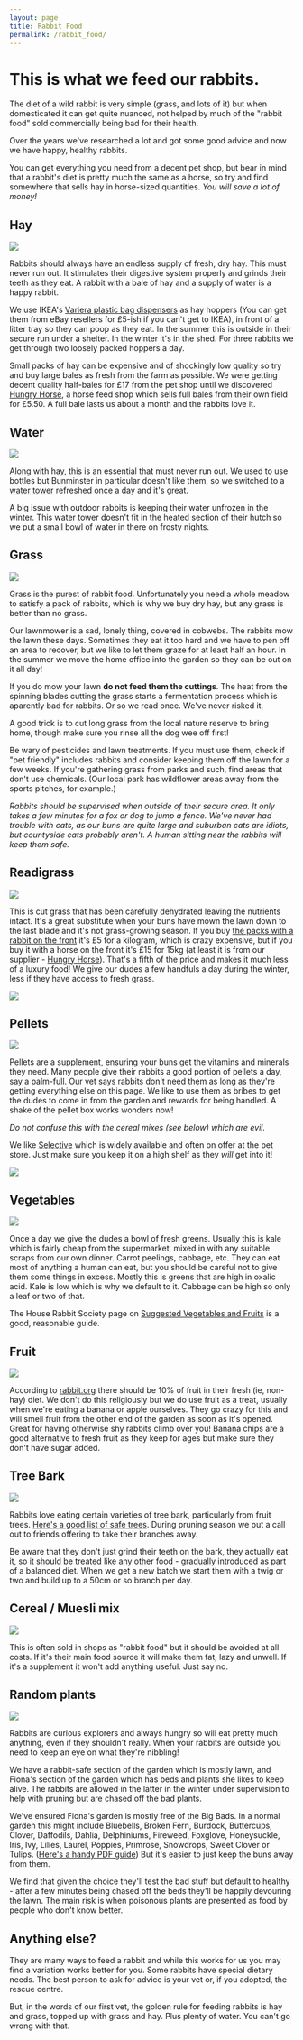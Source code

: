 ```yaml
---
layout: page
title: Rabbit Food
permalink: /rabbit_food/
---
```


# This is what we feed our rabbits. 

The diet of a wild rabbit is very simple (grass, and lots of it) but when domesticated it can get quite nuanced, not helped by much of the "rabbit food" sold commercially being bad for their health. 

Over the years we've researched a lot and got some good advice and now we have happy, healthy rabbits.

You can get everything you need from a decent pet shop, but bear in mind that a rabbit's diet is pretty much the same as a horse, so try and find somewhere that sells hay in horse-sized quantities. *You will save a lot of money!*

## Hay

![](/images/hayhopper.jpg)

Rabbits should always have an endless supply of fresh, dry hay. This must never run out. It stimulates their digestive system properly and grinds their teeth as they eat. A rabbit with a bale of hay and a supply of water is a happy rabbit. 

We use IKEA's [Variera plastic bag dispensers](http://www.ikea.com/gb/en/products/kitchen-products/kitchen-organisers-shelves/variera-plastic-bag-dispenser-white-art-80010222/) as hay hoppers (You can get them from eBay resellers for £5-ish if you can't get to IKEA), in front of a litter tray so they can poop as they eat. In the summer this is outside in their secure run under a shelter. In the winter it's in the shed. For three rabbits we get through two loosely packed hoppers a day. 

Small packs of hay can be expensive and of shockingly low quality so try and buy large bales as fresh from the farm as possible. We were getting decent quality half-bales for £17 from the pet shop until we discovered [Hungry Horse](http://hungryhorse.org), a horse feed shop which sells full bales from their own field for £5.50. A full bale lasts us about a month and the rabbits love it. 

## Water

![](/images/water.jpg)

Along with hay, this is an essential that must never run out. We used to use bottles but Bunminster in particular doesn't like them, so we switched to a [water tower](http://amzn.to/2FUBRrB) refreshed once a day and it's great. 

A big issue with outdoor rabbits is keeping their water unfrozen in the winter. This water tower doesn't fit in the heated section of their hutch so we put a small bowl of water in there on frosty nights. 

## Grass

![](/images/grass.jpg)

Grass is the purest of rabbit food. Unfortunately you need a whole meadow to satisfy a pack of rabbits, which is why we buy dry hay, but any grass is better than no grass. 

Our lawnmower is a sad, lonely thing, covered in cobwebs. The rabbits mow the lawn these days. Sometimes they eat it too hard and we have to pen off an area to recover, but we like to let them graze for at least half an hour. In the summer we move the home office into the garden so they can be out on it all day!

If you do mow your lawn **do not feed them the cuttings**. The heat from the spinning blades cutting the grass starts a fermentation process which is aparently bad for rabbits. Or so we read once. We've never risked it.

A good trick is to cut long grass from the local nature reserve to bring home, though make sure you rinse all the dog wee off first! 

Be wary of pesticides and lawn treatments. If you must use them, check if "pet friendly" includes rabbits and consider keeping them off the lawn for a few weeks. If you're gathering grass from parks and such, find areas that don't use chemicals. (Our local park has wildflower areas away from the sports pitches, for example.) 

*Rabbits should be supervised when outside of their secure area. It only takes a few minutes for a fox or dog to jump a fence. We've never had trouble with cats, as our buns are quite large and suburban cats are idiots, but countyside cats probably aren't. A human sitting near the rabbits will keep them safe.*

## Readigrass

![](/images/readigrass.jpg)

This is cut grass that has been carefully dehydrated leaving the nutrients intact. It's a great substitute when your buns have mown the lawn down to the last blade and it's not grass-growing season. If you buy [the packs with a rabbit on the front](http://amzn.to/2ph4qW1) it's £5 for a kilogram, which is crazy expensive, but if you buy it with a horse on the front it's £15 for 15kg (at least it is from our supplier - [Hungry Horse](http://hungryhorse.org)). That's a fifth of the price and makes it much less of a luxury food! We give our dudes a few handfuls a day during the winter, less if they have access to fresh grass. 

![](/images/readigrass_bag.jpg)

## Pellets

![](/images/pellets.jpg)

Pellets are a supplement, ensuring your buns get the vitamins and minerals they need. Many people give their rabbits a good portion of pellets a day, say a palm-full. Our vet says rabbits don't need them as long as they're getting everything else on this page. We like to use them as bribes to get the dudes to come in from the garden and rewards for being handled. A shake of the pellet box works wonders now! 

*Do not confuse this with the cereal mixes (see below) which are evil.*

We like [Selective](http://amzn.to/2FZaIUA) which is widely available and often on offer at the pet store. Just make sure you keep it on a high shelf as they *will* get into it! 

![](/images/selective-rip.jpg)

## Vegetables

![](/images/greens.jpg)

Once a day we give the dudes a bowl of fresh greens. Usually this is kale which is fairly cheap from the supermarket, mixed in with any suitable scraps from our own dinner. Carrot peelings, cabbage, etc. They can eat most of anything a human can eat, but you should be careful not to give them some things in excess. Mostly this is greens that are high in oxalic acid. Kale is low which is why we default to it. Cabbage can be high so only a leaf or two of that. 

The House Rabbit Society page on [Suggested Vegetables and Fruits](https://rabbit.org/suggested-vegetables-and-fruits-for-a-rabbit-diet/) is a good, reasonable guide.

## Fruit

![](/images/banana.jpg)

According to [rabbit.org](https://rabbit.org/suggested-vegetables-and-fruits-for-a-rabbit-diet/) there should be 10% of fruit in their fresh (ie, non-hay) diet. We don't do this religiously but we do use fruit as a treat, usually when we're eating a banana or apple ourselves. They go crazy for this and will smell fruit from the other end of the garden as soon as it's opened. Great for having otherwise shy rabbits climb over you! Banana chips are a good alternative to fresh fruit as they keep for ages but make sure they don't have sugar added. 

## Tree Bark

![](/images/apple-bark.jpg)

Rabbits love eating certain varieties of tree bark, particularly from fruit trees. [Here's a good list of safe trees](http://bunnyproof.com/what-types-of-wood-can-rabbits-chew-on). During pruning season we put a call out to friends offering to take their branches away. 

Be aware that they don't just grind their teeth on the bark, they actually eat it, so it should be treated like any other food - gradually introduced as part of a balanced diet. When we get a new batch we start them with a twig or two and build up to a 50cm or so branch per day. 

## Cereal / Muesli mix

![](/images/bad-food.jpg)

This is often sold in shops as "rabbit food" but it should be avoided at all costs. If it's their main food source it will make them fat, lazy and unwell. If it's a supplement it won't add anything useful. Just say no.

## Random plants

![](/images/gardenplants.jpg)

Rabbits are curious explorers and always hungry so will eat pretty much anything, even if they shouldn't really. When your rabbits are outside you need to keep an eye on what they're nibbling! 

We have a rabbit-safe section of the garden which is mostly lawn, and Fiona's section of the garden which has beds and plants she likes to keep alive. The rabbits are allowed in the latter in the winter under supervision to help with pruning but are chased off the bad plants. 

We've ensured Fiona's garden is mostly free of the Big Bads. In a normal garden this might include Bluebells, Broken Fern, Burdock, Buttercups, Clover, Daffodils, Dahlia, Delphiniums, Fireweed, Foxglove, Honeysuckle, Iris, Ivy, Lilies, Laurel, Poppies, Primrose, Snowdrops, Sweet Clover or Tulips. ([Here's a handy PDF guide](http://www.prideveterinarycentre.co.uk/Userfiles/Healthcare%20Information%20Sheets/Poisonous%20Plants%20For%20Rabbits.pdf)) But it's easier to just keep the buns away from them. 

We find that given the choice they'll test the bad stuff but default to healthy - after a few minutes being chased off the beds they'll be happily devouring the lawn. The main risk is when poisonous plants are presented as food by people who don't know better. 

## Anything else?

They are many ways to feed a rabbit and while this works for us you may find a variation works better for you. Some rabbits have special dietary needs. The best person to ask for advice is your vet or, if you adopted, the rescue centre. 

But, in the words of our first vet, the golden rule for feeding rabbits is hay and grass, topped up with grass and hay. Plus plenty of water. You can't go wrong with that. 